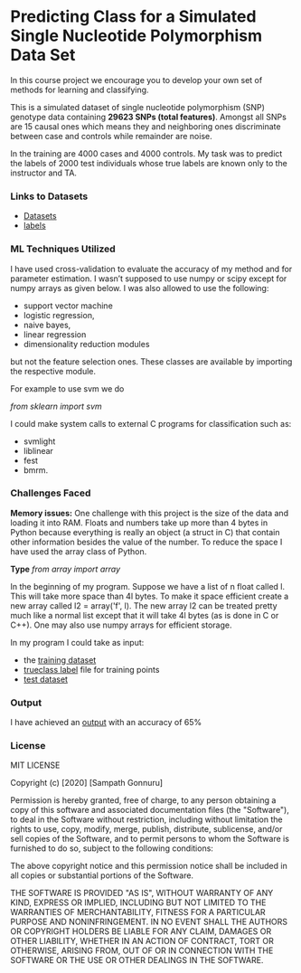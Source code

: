 ﻿# Predicting Class for a Simulated Single Nucleotide Polymorphism Data Set

In this course project we encourage you to develop your own set of methods for learning and classifying. 

This is a simulated dataset of single nucleotide polymorphism (SNP) genotype data containing **29623 SNPs (total features)**. Amongst all SNPs are 15 causal ones which means they and neighboring ones discriminate between case and controls while remainder are noise.

In the training are 4000 cases and 4000 controls. My task was to predict the labels of 2000 test individuals whose true labels are known only to the instructor and TA. 

### Links to Datasets
 - [Datasets](https://github.com/Gonnuru/Simulated_Single_Nucleotide_Polymorphism/blob/master/testdata.rar)
 - [labels](https://github.com/Gonnuru/Simulated_Single_Nucleotide_Polymorphism/blob/master/train_labels.txt) 


### ML Techniques Utilized
I have used cross-validation to evaluate the accuracy of my method and for parameter estimation. I wasn’t supposed to use numpy or scipy except for numpy arrays as given below. I was also allowed to use the following:
-	support vector machine
-	logistic regression, 
-	naive bayes, 
-	linear regression
-	dimensionality reduction modules 

but not the feature selection ones. These classes are available by importing the respective module. 

For example to use svm we do

*from sklearn import svm*

I could make system calls to external C programs for classification such as:
-	svmlight 
-	liblinear
-	fest
-	bmrm.

### Challenges Faced

**Memory issues:**
One challenge with this project is the size of the data and loading it into RAM. Floats and numbers take up more than 4 bytes in Python because everything is really an object (a struct in C) that contain other 
information besides the value of the number. To reduce the space I have used the array class of Python.

**Type** 
*from array import array*

In the beginning of my program. Suppose we have a list of n float called l. This will take more space than 4l bytes. To make it space efficient create a new array called l2 = array('f', l). The new array l2 can be 
treated pretty much like a normal list except that it will take 4l bytes (as is done in C or C++). One may also use numpy arrays for efficient storage.

In my program I could take as input:
-	the [training dataset]()
-	[trueclass label](https://github.com/Gonnuru/Simulated_Single_Nucleotide_Polymorphism/blob/master/train_labels.txt) file for training points
-	[test dataset](https://github.com/Gonnuru/Simulated_Single_Nucleotide_Polymorphism/blob/master/testdata.rar) 

### Output
I have achieved an [output](https://github.com/Gonnuru/Simulated_Single_Nucleotide_Polymorphism/blob/master/Output.txt) with an accuracy of 65%

### License 

MIT LICENSE

Copyright (c) [2020] [Sampath Gonnuru]

Permission is hereby granted, free of charge, to any person obtaining a copy of this software and associated documentation files (the "Software"), to deal in the Software without restriction, including without limitation the rights to use, copy, modify, merge, publish, distribute, sublicense, and/or sell copies of the Software, and to permit persons to whom the Software is furnished to do so, subject to the following conditions:

The above copyright notice and this permission notice shall be included in all copies or substantial portions of the Software.

THE SOFTWARE IS PROVIDED "AS IS", WITHOUT WARRANTY OF ANY KIND, EXPRESS OR IMPLIED, INCLUDING BUT NOT LIMITED TO THE WARRANTIES OF MERCHANTABILITY, FITNESS FOR A PARTICULAR PURPOSE AND NONINFRINGEMENT. IN NO EVENT SHALL THE AUTHORS OR COPYRIGHT HOLDERS BE LIABLE FOR ANY CLAIM, DAMAGES OR OTHER LIABILITY, WHETHER IN AN ACTION OF CONTRACT, TORT OR OTHERWISE, ARISING FROM, OUT OF OR IN CONNECTION WITH THE SOFTWARE OR THE USE OR OTHER DEALINGS IN THE SOFTWARE.






